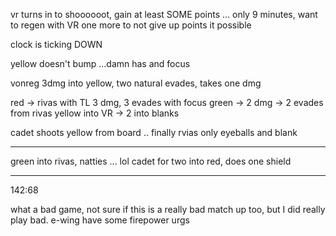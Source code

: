 vr turns in to shoooooot, gain at least SOME points ...
only 9 minutes, want to regen with VR one more to not give up points it possible

clock is ticking DOWN

yellow doesn't bump ...damn has and focus

vonreg 3dmg into yellow, two natural evades, takes one dmg

red -> rivas with TL 3 dmg, 3 evades with focus
green -> 2 dmg -> 2 evades from rivas
yellow into VR -> 2 into blanks

cadet shoots yellow from board .. finally
rvias only eyeballs and blank

---

green into rivas, natties ... lol
cadet for two into red, does one shield

---

142:68

what a bad game, not sure if this is a really bad match up too, but I did really play bad.
e-wing have some firepower urgs
